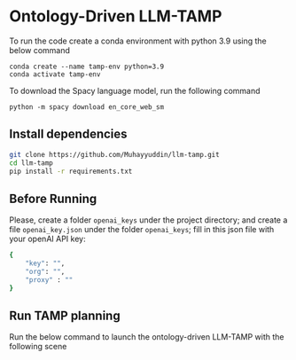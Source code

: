 # Ontology-Driven LLM-TAMP

To run the code create a conda environment with python 3.9 using the below command 

```
conda create --name tamp-env python=3.9
conda activate tamp-env
```
To download the Spacy language model, run the following command 
```
python -m spacy download en_core_web_sm
```

## Install dependencies

```bash
git clone https://github.com/Muhayyuddin/llm-tamp.git
cd llm-tamp
pip install -r requirements.txt
```
## Before Running

Please, create a folder `openai_keys` under the project directory; and create a file `openai_key.json` under the folder `openai_keys`;  fill in this json file with your openAI API key:

```bash
{
    "key": "",
    "org": "",
    "proxy" : ""
}
```

## Run TAMP planning
Run the below command to launch the ontology-driven LLM-TAMP with the following scene 
